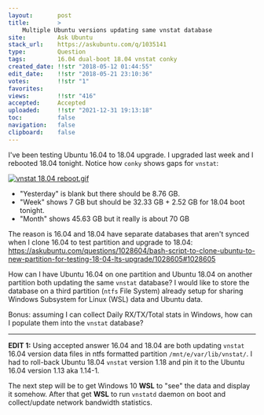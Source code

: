 ```yaml
---
layout:       post
title:        >
    Multiple Ubuntu versions updating same vnstat database
site:         Ask Ubuntu
stack_url:    https://askubuntu.com/q/1035141
type:         Question
tags:         16.04 dual-boot 18.04 vnstat conky
created_date: !!str "2018-05-12 01:44:55"
edit_date:    !!str "2018-05-21 23:10:36"
votes:        !!str "1"
favorites:    
views:        !!str "416"
accepted:     Accepted
uploaded:     !!str "2021-12-31 19:13:18"
toc:          false
navigation:   false
clipboard:    false
---
```


I've been testing Ubuntu 16.04 to 18.04 upgrade. I upgraded last week and I rebooted 18.04 tonight. Notice how `conky` shows gaps for `vnstat`:

[![vnstat 18.04 reboot.gif][1]][1]

- "Yesterday" is blank but there should be 8.76 GB.
- "Week" shows 7 GB but should be 32.33 GB + 2.52 GB for 18.04 boot tonight.
- "Month" shows 45.63 GB but it really is about 70 GB

The reason is 16.04 and 18.04 have separate databases that aren't synced when I clone 16.04 to test partition and upgrade to 18.04: https://askubuntu.com/questions/1028604/bash-script-to-clone-ubuntu-to-new-partition-for-testing-18-04-lts-upgrade/1028605#1028605

How can I have Ubuntu 16.04 on one partition and Ubuntu 18.04 on another partition both updating the same `vnstat` database? I would like to store the database on a third partition (`ntfs` File System) already setup for sharing Windows Subsystem for Linux (WSL) data and Ubuntu data.

Bonus: assuming I can collect Daily RX/TX/Total stats in Windows, how can I populate them into the `vnstat` database?


----------


**EDIT 1:** Using accepted answer 16.04 and 18.04 are both updating `vnstat` 16.04 version data files in ntfs formatted partition `/mnt/e/var/lib/vnstat/`. I had to roll-back Ubuntu 18.04 `vnstat` version 1.18 and pin it to the Ubuntu 16.04 version 1.13 aka 1.14-1.

The next step will be to get Windows 10 **WSL** to "see" the data and display it somehow. After that get **WSL** to run `vnstatd` daemon on boot and collect/update network bandwidth statistics.

  [1]: https://i.stack.imgur.com/jqqwa.gif
